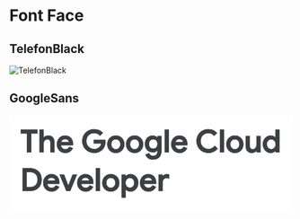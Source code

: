# Font Face

## TelefonBlack
![TelefonBlack](https://user-images.githubusercontent.com/4268709/35843758-f6cfb4ec-0b2f-11e8-93f9-c3ec4514fc7d.png)

## GoogleSans
![GoogleSans](https://raw.githubusercontent.com/arnabmunshi/fontface/master/GoogleSans/screen-shot.png)
